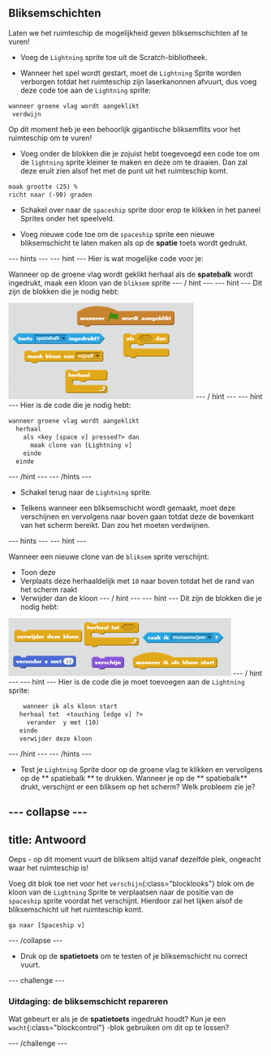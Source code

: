 ## Bliksemschichten

Laten we het ruimteschip de mogelijkheid geven bliksemschichten af ​​te vuren!

+ Voeg de `Lightning` sprite toe uit de Scratch-bibliotheek.

+ Wanneer het spel wordt gestart, moet de `Lightning` Sprite worden verborgen totdat het ruimteschip zijn laserkanonnen afvuurt, dus voeg deze code toe aan de `Lightning` sprite:

```blocks
wanneer groene vlag wordt aangeklikt 
 verdwijn
```

Op dit moment heb je een behoorlijk gigantische bliksemflits voor het ruimteschip om te vuren!

+ Voeg onder de blokken die je zojuist hebt toegevoegd een code toe om de `lightning` sprite kleiner te maken en deze om te draaien. Dan zal deze eruit zien alsof het met de punt uit het ruimteschip komt.

```blocks
maak grootte (25) %
richt naar (-90) graden
```

+ Schakel over naar de `spaceship` sprite door erop te klikken in het paneel Sprites onder het speelveld.

+ Voeg nieuwe code toe om de `spaceship` sprite een nieuwe bliksemschicht te laten maken als op de **spatie** toets wordt gedrukt.

--- hints --- --- hint --- Hier is wat mogelijke code voor je:

Wanneer op de groene vlag wordt geklikt herhaal als de **spatebalk** wordt ingedrukt, maak een kloon van de `bliksem` sprite --- / hint --- --- hint --- Dit zijn de blokken die je nodig hebt:

![Hint](images/hint-lightning.png) --- / hint --- --- hint --- Hier is de code die je nodig hebt:

```blocks
wanneer groene vlag wordt aangeklikt
  herhaal
    als <key [space v] pressed?> dan
      maak clone van [Lightning v]
    einde
  einde
```

--- /hint --- --- /hints ---

+ Schakel terug naar de `Lightning` sprite.

+ Telkens wanneer een bliksemschicht wordt gemaakt, moet deze verschijnen en vervolgens naar boven gaan totdat deze de bovenkant van het scherm bereikt. Dan zou het moeten verdwijnen.

--- hints --- --- hint ---

Wanneer een nieuwe clone van de `bliksem` sprite verschijnt:

+ Toon deze
+ Verplaats deze herhaaldelijk met `10` naar boven totdat het de rand van het scherm raakt
+ Verwijder dan de kloon --- / hint --- --- hint --- Dit zijn de blokken die je nodig hebt:

![Verplaatsen van de bliksemschicht](images/move-hint-lightning.png) --- / hint --- --- hint --- Hier is de code die je moet toevoegen aan de `Lightning` sprite:

```blocks
    wanneer ik als kloon start 
   herhaal tot  <touching [edge v] ?> 
     verander  y met (10) 
   einde
   verwijder deze kloon
```

--- /hint --- --- /hints ---

+ Test je `Lightning` Sprite door op de groene vlag te klikken en vervolgens op de ** spatiebalk ** te drukken. Wanneer je op de ** spatiebalk** drukt, verschijnt er een bliksem op het scherm? Welk probleem zie je?

--- collapse ---
---
title: Antwoord
---
Oeps - op dit moment vuurt de bliksem altijd vanaf dezelfde plek, ongeacht waar het ruimteschip is!

Voeg dit blok toe net voor het `verschijn`{:class="blocklooks"} blok om de kloon van de `Lightning` Sprite te verplaatsen naar de positie van de `spaceship` sprite voordat het verschijnt. Hierdoor zal het lijken alsof de bliksemschicht uit het ruimteschip komt.

```blocks
ga naar [Spaceship v]
```

--- /collapse ---

+ Druk op de **spatietoets** om te testen of je bliksemschicht nu correct vuurt.

--- challenge ---

### Uitdaging: de bliksemschicht repareren

Wat gebeurt er als je de **spatietoets** ingedrukt houdt? Kun je een `wacht`{:class="blockcontrol"} -blok gebruiken om dit op te lossen?

--- /challenge ---